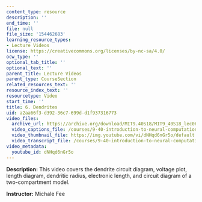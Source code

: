 ```yaml
---
content_type: resource
description: ''
end_time: ''
file: null
file_size: '154462683'
learning_resource_types:
- Lecture Videos
license: https://creativecommons.org/licenses/by-nc-sa/4.0/
ocw_type: ''
optional_tab_title: ''
optional_text: ''
parent_title: Lecture Videos
parent_type: CourseSection
related_resources_text: ''
resource_index_text: ''
resourcetype: Video
start_time: ''
title: 6. Dendrites
uid: a2aa66f3-d392-36c7-699d-d1f937316773
video_files:
  archive_url: https://archive.org/download/MIT9.40S18/MIT9_40S18_lec06_300k.mp4
  video_captions_file: /courses/9-40-introduction-to-neural-computation-spring-2018/6c1b4ca3e3dc5cdd82f7ddb986fcccce_dNHqd6nGr5o.vtt
  video_thumbnail_file: https://img.youtube.com/vi/dNHqd6nGr5o/default.jpg
  video_transcript_file: /courses/9-40-introduction-to-neural-computation-spring-2018/a22fda794b7483cacac6c4f35ce06282_dNHqd6nGr5o.pdf
video_metadata:
  youtube_id: dNHqd6nGr5o
---
```


**Description:** This video covers the dendrite circuit diagram, voltage plot, length diagram, dendritic radius, electronic length, and circuit diagram of a two-compartment model.

**Instructor:** Michale Fee

